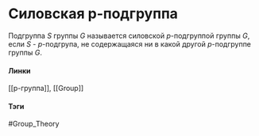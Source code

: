 # Силовская p-подгруппа
Подгруппа $S$ группы $G$ называется силовской $p$-подгруппой группы $G$, если 
$S$ - $p$-подгрупа, не содержащаяся ни в какой другой $p$-подгруппе группы $G$.

#### Линки 
[[p-группа]],
[[Group]]
#### Тэги 
 #Group_Theory 